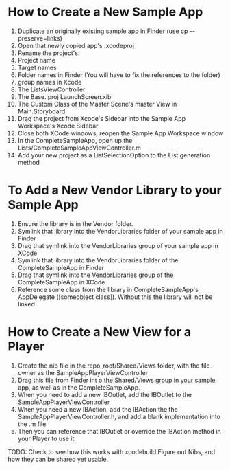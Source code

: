 

# How to Create a New Sample App
1. Duplicate an originally existing sample app in Finder (use cp --preserve=links)
2. Open that newly copied app's .xcodeproj
3. Rename the project's:
  1. Project name
  2. Target names
  3. Folder names in Finder (You will have to fix the references to the folder)
  4. group names in Xcode
  5. The ListsViewController
  6. The Base.lproj LaunchScreen.xib
  7. The Custom Class of the Master Scene's master View in Main.Storyboard
4. Drag the project from Xcode's Sidebar into the Sample App Workspace's Xcode Sidebar
5. Close both XCode windows, reopen the Sample App Workspace window
6. In the CompleteSampleApp, open up the Lists/CompleteSampleAppViewController.m
7. Add your new project as a ListSelectionOption to the List generation method

# To Add a New Vendor Library to your Sample App
1. Ensure the library is in the Vendor folder.
2. Symlink that library into the VendorLibraries folder of your sample app in Finder
3. Drag that symlink into the VendorLibraries group of your sample app in XCode
4. Symlink that library into the VendorLibraries folder of the CompleteSampleApp in Finder
5. Drag that symlink into the VendorLibraries group of the CompleteSampleApp in XCode
6. Reference some class from the library in CompleteSampleApp's AppDelegate ([someobject class]).  Without this the library will not be linked

# How to Create a New View for a Player
1. Create the nib file in the repo_root/Shared/Views folder, with the file owner as the SampleAppPlayerViewController
2. Drag this file from Finder int o the Shared/Views group in your sample app, as well as in the CompleteSampleApp.
3. When you need to add a new IBOutlet, add the IBOutlet to the SampleAppPlayerViewController
4. When you need a new IBAction, add the IBAction the the SampleAppPlayerViewController.h, and add a blank implementation into the .m file
5. Then you can reference that IBOutlet or override the IBAction method in your Player to use it.

TODO:
Check to see how this works with xcodebuild
Figure out Nibs, and how they can be shared yet usable.
